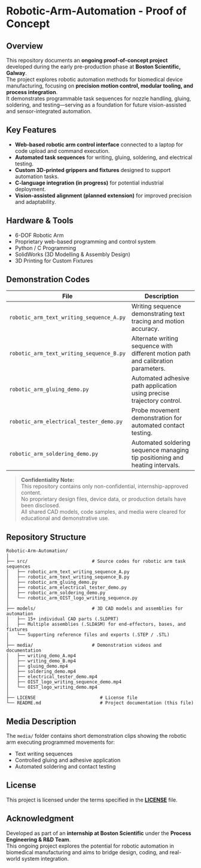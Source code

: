 # Robotic-Arm-Automation - Proof of Concept

## Overview
This repository documents an **ongoing proof-of-concept project** developed during the early pre-production phase at **Boston Scientific, Galway**.  
The project explores robotic automation methods for biomedical device manufacturing, focusing on **precision motion control, modular tooling, and process integration**.  
It demonstrates programmable task sequences for nozzle handling, gluing, soldering, and testing—serving as a foundation for future vision-assisted and sensor-integrated automation.

## Key Features
- **Web-based robotic arm control interface** connected to a laptop for code upload and command execution.  
- **Automated task sequences** for writing, gluing, soldering, and electrical testing.  
- **Custom 3D-printed grippers and fixtures** designed to support automation tasks.  
- **C-language integration (in progress)** for potential industrial deployment.  
- **Vision-assisted alignment (planned extension)** for improved precision and adaptability.  

## Hardware & Tools
- 6-DOF Robotic Arm  
- Proprietary web-based programming and control system  
- Python / C Programming  
- SolidWorks (3D Modelling & Assembly Design)  
- 3D Printing for Custom Fixtures  

## Demonstration Codes
| File | Description |
|------|--------------|
| `robotic_arm_text_writing_sequence_A.py` | Writing sequence demonstrating text tracing and motion accuracy. |
| `robotic_arm_text_writing_sequence_B.py` | Alternate writing sequence with different motion path and calibration parameters. |
| `robotic_arm_gluing_demo.py` | Automated adhesive path application using precise trajectory control. |
| `robotic_arm_electrical_tester_demo.py` | Probe movement demonstration for automated contact testing. |
| `robotic_arm_soldering_demo.py` | Automated soldering sequence managing tip positioning and heating intervals. |

> **Confidentiality Note:**  
> This repository contains only non-confidential, internship-approved content.  
> No proprietary design files, device data, or production details have been disclosed.  
> All shared CAD models, code samples, and media were cleared for educational and demonstrative use.

## Repository Structure  
```
Robotic-Arm-Automation/
│
├── src/                        # Source codes for robotic arm task sequences
│   ├── robotic_arm_text_writing_sequence_A.py
│   ├── robotic_arm_text_writing_sequence_B.py
│   ├── robotic_arm_gluing_demo.py
│   ├── robotic_arm_electrical_tester_demo.py
│   ├── robotic_arm_soldering_demo.py
│   └── robotic_arm_OIST_logo_writing_sequence.py
│
├── models/                     # 3D CAD models and assemblies for automation
│   ├── 15+ individual CAD parts (.SLDPRT)
│   ├── Multiple assemblies (.SLDASM) for end-effectors, bases, and fixtures
│   └── Supporting reference files and exports (.STEP / .STL)
│
├── media/                      # Demonstration videos and documentation
│   ├── writing_demo_A.mp4
│   ├── writing_demo_B.mp4
│   ├── gluing_demo.mp4
│   ├── soldering_demo.mp4
│   ├── electrical_tester_demo.mp4
│   ├── OIST_logo_writing_sequence_demo.mp4
│   └── OIST_logo_writing_demo.mp4
│
├── LICENSE                        # License file
└── README.md                      # Project documentation (this file)
```

## Media Description
The `media/` folder contains short demonstration clips showing the robotic arm executing programmed movements for:
- Text writing sequences  
- Controlled gluing and adhesive application  
- Automated soldering and contact testing  

## License  
This project is licensed under the terms specified in the **[LICENSE](./LICENSE)** file.  

## Acknowledgment
Developed as part of an **internship at Boston Scientific** under the **Process Engineering & R&D Team**.  
This ongoing project explores the potential for robotic automation in biomedical manufacturing and aims to bridge design, coding, and real-world system integration.
